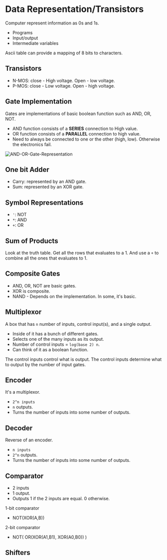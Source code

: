 # Data Representation/Transistors

Computer represent information as 0s and 1s.
* Programs
* Input/output
* Intermediate variables

Ascii table can provide a mapping of 8 bits to characters.

## Transistors

* N-MOS: close - High voltage. Open - low voltage.
* P-MOS: close - Low voltage. Open - high voltage.

## Gate Implementation

Gates are implementations of basic boolean function such as AND, OR, NOT.

* AND function consists of a **SERIES** connection to High value.
* OR function consists of a **PARALLEL** connection to high value.
* Need to always be connected to one or the other (high, low). Otherwise the electronics fail.

 ![AND-OR-Gate-Representation](https://cloud.githubusercontent.com/assets/12219300/22124924/971cc57e-de46-11e6-8b81-3a03787f9aa2.png)

## One bit Adder

* Carry: represented by an AND gate.
* Sum: represented by an XOR gate.

## Symbol Representations

* `'`: NOT
* `*`: AND
* `+`: OR

## Sum of Products

Look at the truth table.
Get all the rows that evaluates to a 1.
And use a `+` to combine all the ones that evaluates to 1.

## Composite Gates

* AND, OR, NOT are basic gates.
* XOR is composite.
* NAND - Depends on the implementation. In some, it's basic.

## Multiplexor

A box that has `n` number of inputs, control input(s), and a single output.
* Inside of it has a bunch of different gates.
* Selects one of the many inputs as its output.
* Number of control inputs = `log(base 2) n`.
* Can think of it as a boolean function.

The control inputs control what is output.
The control inputs determine what to output by the number of input gates.

## Encoder

It's a multiplexor.
* `2^n inputs`
* `n` outputs.
* Turns the number of inputs into some number of outputs.

## Decoder

Reverse of an encoder.
* `n inputs`
* `2^n` outputs.
* Turns the number of inputs into some number of outputs.

## Comparator

* 2 inputs
* 1 output.
* Outputs 1 if the 2 inputs are equal. 0 otherwise.

1-bit comparator
* NOT(XOR(A,B))

2-bit comparator
* NOT( OR(XOR(A1,B1), XOR(A0,B0)) )

## Shifters
